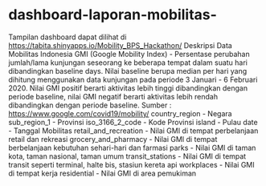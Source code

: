 # dashboard-laporan-mobilitas-
Tampilan dashboard dapat dilihat di https://tabita.shinyapps.io/Mobility_BPS_Hackathon/
Deskripsi Data Mobilitas Indonesia
GMI (Google Mobility Index) - Persentase perubahan jumlah/lama kunjungan seseorang ke beberapa tempat dalam suatu hari dibandingkan baseline days. Nilai baseline berupa median per hari yang dihitung menggunakan data kunjungan pada periode 3 Januari - 6 Februari 2020. Nilai GMI positif berarti aktivitas lebih tinggi dibandingkan dengan periode baseline, nilai GMI negatif berarti aktivitas lebih rendah dibandingkan dengan periode baseline. Sumber : https://www.google.com/covid19/mobility/
country_region - Negara
sub_region_1 - Provinsi
iso_3166_2_code - Kode Provinsi
island - Pulau
date - Tanggal Mobilitas
retail_and_recreation - Nilai GMI di tempat perbelanjaan retail dan rekreasi
grocery_and_pharmacy - Nilai GMI di tempat berbelanjaan kebutuhan sehari-hari dan farmasi
parks - Nilai GMI di taman kota, taman nasional, taman umum
transit_stations - Nilai GMI di tempat transit seperti terminal, halte bis, stasiun kereta api
workplaces - Nilai GMI di tempat kerja
residential - Nilai GMI di area pemukiman
